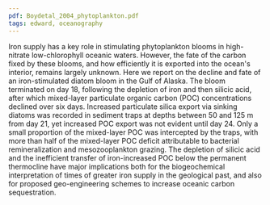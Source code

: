 ```yaml
---
pdf: Boydetal_2004_phytoplankton.pdf
tags: edward, oceanography
---
```

Iron supply has a key role in stimulating phytoplankton blooms in high-nitrate low-chlorophyll oceanic waters. However, the fate of the carbon fixed by these blooms, and how efficiently it is exported into the ocean's interior, remains largely unknown. Here we report on the decline and fate of an iron-stimulated diatom bloom in the Gulf of Alaska. The bloom terminated on day 18, following the depletion of iron and then silicic acid, after which mixed-layer particulate organic carbon (POC) concentrations declined over six days. Increased particulate silica export via sinking diatoms was recorded in sediment traps at depths between 50 and 125 m from day 21, yet increased POC export was not evident until day 24. Only a small proportion of the mixed-layer POC was intercepted by the traps, with more than half of the mixed-layer POC deficit attributable to bacterial remineralization and mesozooplankton grazing. The depletion of silicic acid and the inefficient transfer of iron-increased POC below the permanent thermocline have major implications both for the biogeochemical interpretation of times of greater iron supply in the geological past, and also for proposed geo-engineering schemes to increase oceanic carbon sequestration.
